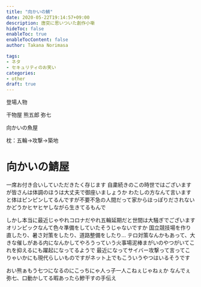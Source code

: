 ```yaml
---
title: "向かいの鯖"
date: 2020-05-22T19:14:57+09:00
description: 唐突に思いついた創作小噺
hideToc: false
enableToc: true
enableTocContent: false
author: Takana Norimasa

tags:
- ネタ
- セキュリティのお笑い
categories:
- other
draft: true
---
```


登場人物

干物屋
熊五郎
弥七

向かいの魚屋

枕：五輪→攻撃→築地

# 向かいの鯖屋
一席お付き合いしていただきたく存じます
自粛続きのこの時世ではございますが皆さんは体調のほうは大丈夫で御座いましょうか
わたしの方なんて言いますと体はピンピンしてるんですが不要不急の人間だって家からほっぽりだされないかどうかヒヤヒヤしながら生きてるもんで

しかし本当に最近じゃやれコロナだやれ五輪延期だと世間は大騒ぎでございます
オリンピックなんて色々準備をしていたそうじゃないですか
国立競技場を作り直したり、暑さ対策をしたり、道路整備をしたり...
テロ対策なんかもあって、大きな催しがある内になんかしてやろうっていう火事場泥棒まがいのやつがいてこれを抑えるにも躍起になってるようで
最近になってサイバー攻撃って言ってこりゃいかにも現代らしいものですがネット上でもこういうやつはいるそうです

おい熊ぁもう七つになるのにこっちにゃ人っ子一人こねぇじゃねぇか
なんでぇ弥七、口動かしてる暇あったら鰺干すの手伝え



